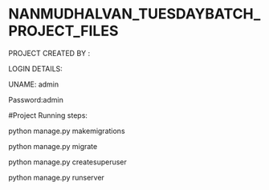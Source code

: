 # NANMUDHALVAN_TUESDAYBATCH_PROJECT_FILES

PROJECT CREATED BY : 



LOGIN DETAILS:


UNAME: admin


Password:admin




#Project Running steps:

python manage.py makemigrations 

python manage.py migrate

python manage.py createsuperuser

python manage.py runserver
